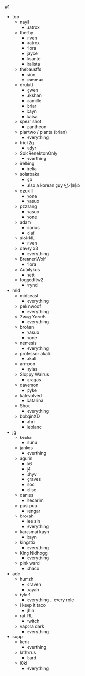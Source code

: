 #1
- top
	- nayil
		- aatrox
	- theshy
		- riven
		- aatrox
		- fiora
		- jayce
		- ksante
		- kalista
	- thebausffs
		- sion
		- rammus
	- drututt
		- gwen
		- akshan
		- camille
		- briar
		- kayn
		- kaisa
	- spear shot
		- pantheon
	- piantwo / pianta (brian)
		- everything
	- trick2g
		- udyr
	- SoloRenektonOnly
		- everthing
	- irelking
		- irelia
	- solarbaka
		- gp
		- also a korean guy 만기퇴소
	- dzukill
		- yone
		- yasuo
	- pzzzang
		- yasuo
		- yone
	- adam
		- darius
		- olaf
	- aloisNL
		- riven
	- davey x3
		- everything
	- BrennenWolf
		- fiora
	- Autolykus
		- sett
	- foggedftw2
		- trynd
- mid
	- midbeast
		- everything
	- pekinwoof
		- everything
	- Zwag Xerath
		- everything
	- brohan
		- yasuo
		- yone
	- nemesis
		- everything
	- professor akali
		- akali
	- armoon
		- sylas
	- Sloppy Walrus
		- gragas
	- davemon
		- pyke
	- katevolved
		- katarina
	- Shok
		- everything
	- bobqinXD
		- ahri
		- leblanc
- jg
	- kesha
		- nunu
	- jankos
		- everthing
	- agurin
		- k6
		- j4
		- shyv
		- graves
		- noc
		- elise
	- dantes
		- hecarim
	- pusi puu
		- rengar
	- broxah
		- lee sin
		- everything
	- karasmai kayn
		- kayn
	- kingstix
		- everything
	- King Nidhogg
		- everything
	- pink ward
		- shaco
- adc
	- humzh
		- draven
		- xayah
	- tyler1
		- everything .. every role
	- i keep it taco
		- jhin
	- rat IRL
		- twitch
	- vapora dark
		- everything
- supp
	- keria
		- everthing
	- lathyrus
		- bard
	- i0ki
		- everything